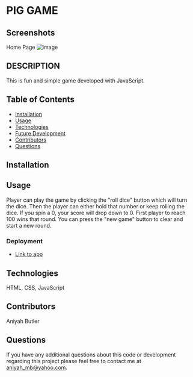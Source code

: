 # PIG GAME

## Screenshots

Home Page
![image](https://user-images.githubusercontent.com/96402809/195168357-ed6aee4b-a2ee-4db1-bb37-8cf76556c450.png)

## DESCRIPTION

This is fun and simple game developed with JavaScript.

## Table of Contents

- [Installation](#installation)
- [Usage](#usage)
- [Technologies](#technologies)
- [Future Development](#Future)
- [Contributors](#contributors)
- [Questions](#questions)

## Installation

## Usage

Player can play the game by clicking the "roll dice" button which will turn the dice. Then the player can either hold that number or keep rolling the dice. If you spin a 0, your score will drop down to 0. First player to reach 100 wins that round. You can press the "new game" button to clear and start a new round.

### Deployment

- [Link to app](https://aniyahmb99.github.io/pig-game/)

## Technologies

HTML, CSS, JavaScript

## Contributors

Aniyah Butler

## Questions

If you have any additional questions about this code or development regarding this project please feel free to contact me at aniyah_mb@yahoo.com.
